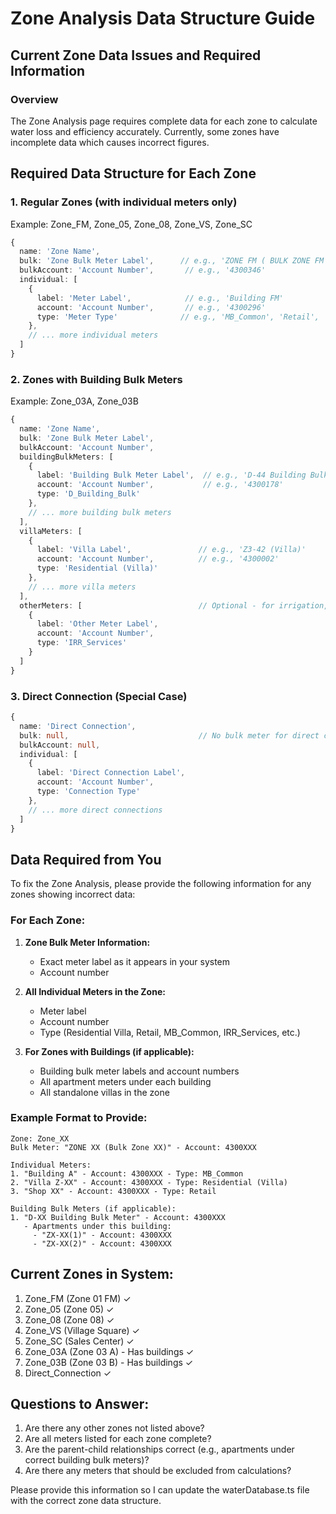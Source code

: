 # Zone Analysis Data Structure Guide

## Current Zone Data Issues and Required Information

### Overview
The Zone Analysis page requires complete data for each zone to calculate water loss and efficiency accurately. Currently, some zones have incomplete data which causes incorrect figures.

## Required Data Structure for Each Zone

### 1. Regular Zones (with individual meters only)
Example: Zone_FM, Zone_05, Zone_08, Zone_VS, Zone_SC

```typescript
{
  name: 'Zone Name',
  bulk: 'Zone Bulk Meter Label',      // e.g., 'ZONE FM ( BULK ZONE FM )'
  bulkAccount: 'Account Number',       // e.g., '4300346'
  individual: [
    {
      label: 'Meter Label',            // e.g., 'Building FM'
      account: 'Account Number',       // e.g., '4300296'
      type: 'Meter Type'              // e.g., 'MB_Common', 'Retail', 'Residential (Villa)'
    },
    // ... more individual meters
  ]
}
```

### 2. Zones with Building Bulk Meters
Example: Zone_03A, Zone_03B

```typescript
{
  name: 'Zone Name',
  bulk: 'Zone Bulk Meter Label',
  bulkAccount: 'Account Number',
  buildingBulkMeters: [
    {
      label: 'Building Bulk Meter Label',  // e.g., 'D-44 Building Bulk Meter'
      account: 'Account Number',           // e.g., '4300178'
      type: 'D_Building_Bulk'
    },
    // ... more building bulk meters
  ],
  villaMeters: [
    {
      label: 'Villa Label',               // e.g., 'Z3-42 (Villa)'
      account: 'Account Number',          // e.g., '4300002'
      type: 'Residential (Villa)'
    },
    // ... more villa meters
  ],
  otherMeters: [                          // Optional - for irrigation, etc.
    {
      label: 'Other Meter Label',
      account: 'Account Number',
      type: 'IRR_Services'
    }
  ]
}
```

### 3. Direct Connection (Special Case)
```typescript
{
  name: 'Direct Connection',
  bulk: null,                             // No bulk meter for direct connections
  bulkAccount: null,
  individual: [
    {
      label: 'Direct Connection Label',
      account: 'Account Number',
      type: 'Connection Type'
    },
    // ... more direct connections
  ]
}
```

## Data Required from You

To fix the Zone Analysis, please provide the following information for any zones showing incorrect data:

### For Each Zone:
1. **Zone Bulk Meter Information:**
   - Exact meter label as it appears in your system
   - Account number
   
2. **All Individual Meters in the Zone:**
   - Meter label
   - Account number  
   - Type (Residential Villa, Retail, MB_Common, IRR_Services, etc.)

3. **For Zones with Buildings (if applicable):**
   - Building bulk meter labels and account numbers
   - All apartment meters under each building
   - All standalone villas in the zone

### Example Format to Provide:

```
Zone: Zone_XX
Bulk Meter: "ZONE XX (Bulk Zone XX)" - Account: 4300XXX

Individual Meters:
1. "Building A" - Account: 4300XXX - Type: MB_Common
2. "Villa Z-XX" - Account: 4300XXX - Type: Residential (Villa)
3. "Shop XX" - Account: 4300XXX - Type: Retail

Building Bulk Meters (if applicable):
1. "D-XX Building Bulk Meter" - Account: 4300XXX
   - Apartments under this building:
     - "ZX-XX(1)" - Account: 4300XXX
     - "ZX-XX(2)" - Account: 4300XXX
```

## Current Zones in System:
1. Zone_FM (Zone 01 FM) ✓
2. Zone_05 (Zone 05) ✓
3. Zone_08 (Zone 08) ✓
4. Zone_VS (Village Square) ✓
5. Zone_SC (Sales Center) ✓
6. Zone_03A (Zone 03 A) - Has buildings ✓
7. Zone_03B (Zone 03 B) - Has buildings ✓
8. Direct_Connection ✓

## Questions to Answer:
1. Are there any other zones not listed above?
2. Are all meters listed for each zone complete?
3. Are the parent-child relationships correct (e.g., apartments under correct building bulk meters)?
4. Are there any meters that should be excluded from calculations?

Please provide this information so I can update the waterDatabase.ts file with the correct zone data structure.